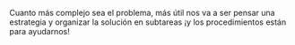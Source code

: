 Cuanto más complejo sea el problema, más útil nos va a ser pensar una estrategia y organizar la solución en subtareas ¡y los procedimientos están para ayudarnos!